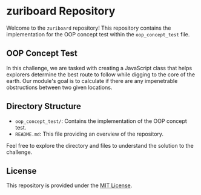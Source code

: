 # zuriboard Repository

Welcome to the `zuriboard` repository! This repository contains the implementation for the OOP concept test within the `oop_concept_test` file.

## OOP Concept Test

In this challenge, we are tasked with creating a JavaScript class that helps explorers determine the best route to follow while digging to the core of the earth. Our module's goal is to calculate if there are any impenetrable obstructions between two given locations.

## Directory Structure

- `oop_concept_test/`: Contains the implementation of the OOP concept test.
- `README.md`: This file providing an overview of the repository.

Feel free to explore the directory and files to understand the solution to the challenge.


## License

This repository is provided under the [MIT License](LICENSE).
